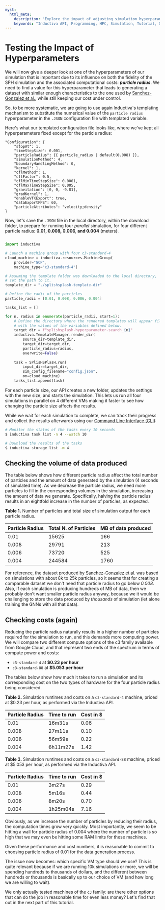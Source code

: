 ```yaml
---
myst:
  html_meta:
    description: "Explore the impact of adjusting simulation hyperparameters like particle radius on the simulation's computational cost and runtimes."
    keywords: "Inductiva API, Programming, HPC, Simulation, Tutorial, Synthetic Data Generation, Physics-ML, SPH"
---
```


# Testing the Impact of Hyperparameters

We will now give a deeper look at one of the hyperparameters of our simulation that is important due to its influence on both the fidelity of the SPH simulation and the associated
computational costs:  ***particle radius***. We need to find a value for this hyperparameter that leads to generating a dataset with similar enough characteristics to the one used by [Sanchez-Gonzalez et al.](https://arxiv.org/abs/2002.09405), while still keeping our cost under control.

So, to be more systematic, we are going to use again Inductiva's templating mechanism to substitute the numerical value of the `particle radius` hyperparameter in the `.JSON` configuration file with templated variable.

Here's what our templated configuration file looks like, where we've kept all hyperparameters fixed except for the particle radius:

```text
"Configuration": {
    "stopAt": 1,
    "timeStepSize": 0.001,
    "particleRadius": {{ particle_radius | default(0.008) }},
    "simulationMethod": 4,
    "boundaryHandlingMethod": 0,
    "kernel": 1,
    "cflMethod": 1,
    "cflFactor": 0.5,
    "cflMinTimeStepSize": 0.0001,
    "cflMaxTimeStepSize": 0.005,
    "gravitation": [0, 0, -9.81],
    "gradKernel": 1,
    "enableVTKExport": true,
    "dataExportFPS": 60,
    "particleAttributes": "velocity;density"
}
```

Now, let's save the `.JSON` file in the local directory, within the download folder,
to prepare for running four *parallel* simulation, for four different particle radius: **0.01, 0.008, 0.006, and 0.004** (meters).

```python

import inductiva

# Launch a machine group with four c3-standard-4
cloud_machine = inductiva.resources.MachineGroup(
    provider="GCP",
    machine_type="c3-standard-4")

# Assuming the template folder was downloaded to the local directory,
# set the path to it.
template_dir = "./splishsplash-template-dir"

# Define the radii of the particles
particle_radii = [0.01, 0.008, 0.006, 0.004]

tasks_list = []

for n, radius in enumerate(particle_radii, start=1):
    # Define the directory where the rendered templates will appear filled 
    # with the values of the variables defined below.
    target_dir = f"splishsplash-hyperparameter-search_{n}"
    inductiva.TemplateManager.render_dir(
        source_dir=template_dir,
        target_dir=target_dir,
        particle_radius=radius,
        overwrite=False)
    
    task = SPlisHSPlasH.run(
        input_dir=target_dir,
        sim_config_filename="config.json",
        on=cloud_machine)
    tasks_list.append(task)

```

For each particle size, our API creates a new folder, updates the settings with
the new size, and starts the simulation. This lets us run all four simulations in parallel on 4 different VMs making it faster to see how changing the particle size affects the
results.

While we wait for each simulation to complete,
we can track their progress and collect the results afterwards using our [Command Line Interface (CLI)](https://docs.inductiva.ai/en/latest/cli/cli-overview.html):

```bash
# Monitor the status of the tasks every 10 seconds
$ inductiva task list -n 4 --watch 10

# Download the results of the tasks
$ inductiva storage list -m 4

```

## Checking the volume of data produced

The table below shows how different particle radius affect the total number of particles and the amount of data generated by the simulation (4 seconds of simulated time). As we decrease the particle radius, we need more particles to fill in the corresponding volumes in the simulation, increasing the amount of data we generate. Specifically, halving the particle radius results in an eightfold
increase in the number of particles, as expected.

<span class="mt-0 block sm:text-left text-base"><strong>Table 1.</strong> Number
of particles and total size of simulation output for each particle radius.</span>

| Particle Radius | Total N. of Particles | MB of data produced |
| --------------- | --------------------- | ------------------- |
| 0.01            | 15625                 | 166                 |
| 0.008           | 29791                 | 213                 |
| 0.006           | 73720                 | 525                 |
| 0.004           | 244584                | 1760                |

For reference, the dataset produced by [Sanchez-Gonzalez et
al.](https://arxiv.org/abs/2002.09405) was based on simulations with about 8k to 25k particles, so it seems that for creating a comparable dataset we don't need that particle radius to go below *0.008*. Also, if each simulation is producing hundreds of MB of data, then we probably don't want smaller particle radius anyway, because we it would be challenging to store the data produced by *thousands* of simulation (let alone training the GNNs with all that data).

## Checking costs (again)

Reducing the particle radius naturally results in a higher number of particles required for the simulation to run, and this demands more computing power. We will compare two different compute options of the c3 family available from Google Cloud, and that represent two ends of the spectrum  in terms of compute power and costs:

- `c3-standard-4` at **$0.23 per hour**
- `c3-standard-88` at **$5.053 per hour**

The tables below show how much it takes to run a simulation and its corresponding cost on the two types of hardware for the four particle radius being considered.

<span class="mt-0 block sm:text-left text-base"><strong>Table 2.</strong>
Simulation runtimes and costs on a `c3-standard-4` machine, priced at $0.23 per
hour, as performed via the Inductiva API.</span>

| Particle Radius | Time to run | Cost in $      |
|-----------------|-------------|----------------|
| 0.01            |   16m31s    | 0.06           |
| 0.008           |   27m11s    | 0.10           |
| 0.006           |   56m59s    | 0.22           |
| 0.004           | 6h11m27s    | 1.42           |

<span class="mt-0 block sm:text-left text-base"><strong>Table 3.</strong>
Simulation runtimes and costs on a `c3-standard-88` machine, priced at $5.053 per
hour, as performed via the Inductiva API.</span>

| Particle Radius | Time to run | Cost in $      |
|-----------------|-------------|----------------|
| 0.01            |    3m27s    | 0.29           |
| 0.008           |    5m16s    | 0.44           |
| 0.006           |    8m20s    | 0.70           |
| 0.004           | 1h25m04s    | 7.16           |


Obviously, as we increase the number of particles by reducing their radius, the computation times grow very quickly. Most importantly, we seem to be hitting a wall for particle radius of 0.004 where the number of particle is so high that we may even be hitting some RAM limits for these machines. 

Given these performance and cost numbers, it is reasonable to commit to choosing particle radius of 0.01 for the data generation process. 

The issue now becomes: which specific VM type should we use?  This is quite relevant because if we are running 10k simulations or more, we will be spending hundreds to thousands of dollars, and the different between hundreds or thousands is basically up to our choice of VM (and how long we are willing to wait). 

We only actually tested machines of the `c3` family: are there other options that can do the job in reasonable time for even less money? Let's find that out in the next part of this tutorial.
